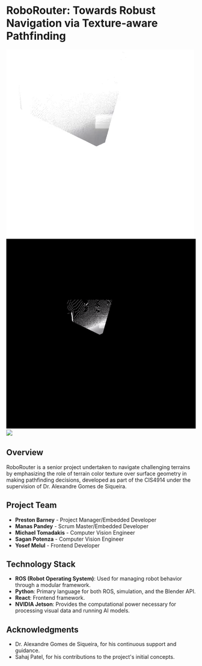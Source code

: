 # RoboRouter: Towards Robust Navigation via Texture-aware Pathfinding

![](https://github.com/Skunkmeister/RoboRooter/blob/main/Gifs/video-ezgif.com-video-to-gif-converter.gif?raw=true)
![](https://github.com/Skunkmeister/RoboRooter/blob/main/Gifs/mapVideo-ezgif.com-video-to-gif-converter.gif?raw=true)
![](https://github.com/Skunkmeister/RoboRooter/blob/main/Gifs/yoloPathfound.gif?raw=true)

## Overview
RoboRouter is a senior project undertaken to navigate challenging terrains by emphasizing the role of terrain color texture over surface geometry in making pathfinding decisions, developed as part of the CIS4914 under the supervision of Dr. Alexandre Gomes de Siqueira.

## Project Team
- **Preston Barney** - Project Manager/Embedded Developer
- **Manas Pandey** - Scrum Master/Embedded Developer
- **Michael Tomadakis** - Computer Vision Engineer
- **Sagan Potenza** - Computer Vision Engineer
- **Yosef Melul** - Frontend Developer

## Technology Stack
- **ROS (Robot Operating System)**: Used for managing robot behavior through a modular framework.
- **Python**: Primary language for both ROS, simulation, and the Blender API.
- **React**: Frontend framework.
- **NVIDIA Jetson**: Provides the computational power necessary for processing visual data and running AI models.

## Acknowledgments
- Dr. Alexandre Gomes de Siqueira, for his continuous support and guidance.
- Sahaj Patel, for his contributions to the project's initial concepts.
